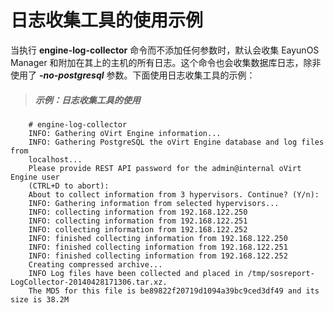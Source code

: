 # 日志收集工具的使用示例

当执行 **engine-log-collector** 命令而不添加任何参数时，默认会收集 EayunOS Manager 和附加在其上的主机的所有日志。这个命令也会收集数据库日志，除非使用了 ***-no-postgresql*** 参数。下面使用日志收集工具的示例：

> ##### 示例：日志收集工具的使用

```
    # engine-log-collector
    INFO: Gathering oVirt Engine information...
    INFO: Gathering PostgreSQL the oVirt Engine database and log files from
    localhost...
    Please provide REST API password for the admin@internal oVirt Engine user
    (CTRL+D to abort):
    About to collect information from 3 hypervisors. Continue? (Y/n):
    INFO: Gathering information from selected hypervisors...
    INFO: collecting information from 192.168.122.250
    INFO: collecting information from 192.168.122.251
    INFO: collecting information from 192.168.122.252
    INFO: finished collecting information from 192.168.122.250
    INFO: finished collecting information from 192.168.122.251
    INFO: finished collecting information from 192.168.122.252
    Creating compressed archive...
    INFO Log files have been collected and placed in /tmp/sosreport-LogCollector-20140428171306.tar.xz.
    The MD5 for this file is be89822f20719d1094a39bc9ced3df49 and its size is 38.2M
```
